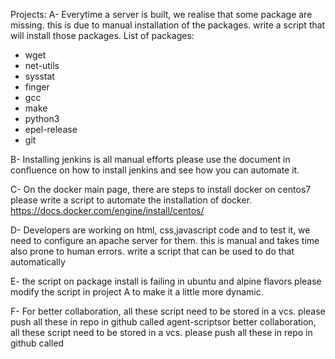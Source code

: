 Projects:
A- Everytime a server is built, we realise that some package are missing.
this is due to manual installation of the packages. write a script that will 
install those packages.
List of packages:
- wget
- net-utils
- sysstat
- finger
- gcc
- make
- python3
- epel-release
- git

B- Installing jenkins is all manual efforts please use the document in confluence on 
how to install jenkins and see how you can automate it.

C- On the docker main page, there are steps to install docker
on centos7 please write a script to automate the installation
of docker.
https://docs.docker.com/engine/install/centos/

D- Developers are working on html, css,javascript code and to test it, we need to configure an apache server for them. this is manual and takes time also prone to human errors. write a script that can be used to do that automatically 

E- the script on package install is failing in ubuntu and alpine flavors please modify the 
 script in project A to make it a little more dynamic.

F- For better collaboration, all these script need to be stored in a vcs. please push all these in repo in github called 
agent-scriptsor better collaboration, all these script need to be stored in a vcs. please push all these in repo in github called